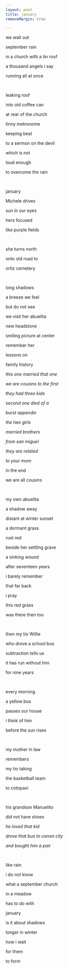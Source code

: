 ```yaml
---
layout: poet
title: january
removeMargin: true

---
```



<p>we wait out </p>
<p>september rain</p>
<p>in a church with a tin roof</p>
<p>a thousand angels i say</p>
<p>running all at once</p>
<p>&nbsp; </p>
<p>leaking roof</p>
<p>into old coffee can</p>
<p>at rear of the church</p>
<p>tinny metronome</p>
<p>keeping beat </p>
<p>to a sermon on the devil</p>
<p>which is not</p>
<p>loud enough</p>
<p>to overcome the rain</p>
<p>&nbsp; </p>
<p>january</p>
<p>Michele drives</p>
<p>sun in our eyes</p>
<p>hers focused</p>
<p>like purple fields</p>
<p>&nbsp; </p>
<p>she turns north</p>
<p>onto old road to </p>
<p>ortiz cemetery </p>
<p>&nbsp; </p>
<p>long shadows</p>
<p>a breeze we feel</p>
<p>but do not see</p>
<p>we visit her abuelita</p>
<p>new headstone</p>
<p>smiling picture at center</p>
<p>remember her</p>
<p>lessons on</p>
<p>family history </p>
<p><em>this one married that one </em></p>
<p><em>we are cousins to the first </em></p>
<p><em>they had three kids </em></p>
<p><em>second one died of a </em></p>
<p><em>burst appendix </em></p>
<p><em>the two girls </em></p>
<p><em>married brothers </em></p>
<p><em>from san miguel </em></p>
<p><em>they are related </em></p>
<p><em>to your mom </em></p>
<p>in the end </p>
<p>we are all cousins</p>
<p>&nbsp; </p>
<p>my own abuelita</p>
<p>a shadow away</p>
<p>distant at winter sunset</p>
<p>a dormant grass </p>
<p>rust red</p>
<p>beside her settling grave</p>
<p>a sinking wound</p>
<p>after seventeen years</p>
<p>i barely remember </p>
<p>that far back</p>
<p>i pray</p>
<p>this red grass</p>
<p>was there then too</p>
<p>&nbsp; </p>
<p>then my tio Willie</p>
<p>who drove a school bus</p>
<p>subtraction tells us</p>
<p>it has run without him</p>
<p>for nine years </p>
<p>&nbsp; </p>
<p>every morning</p>
<p>a yellow bus</p>
<p>passes our house</p>
<p>i think of him</p>
<p>before the sun rises</p>
<p>&nbsp; </p>
<p>my mother in law</p>
<p>remembers</p>
<p>my tio taking </p>
<p>the basketball team</p>
<p>to cotopaxi</p>
<p>&nbsp; </p>
<p>his grandson Manuelito </p>
<p>did not have shoes</p>
<p><em>he loved that kid </em></p>
<p><em>drove that bus to canon city </em></p>
<p><em>and bought him a pair </em></p>
<p><em> &nbsp;</em></p>
<p>like rain</p>
<p>i do not know </p>
<p>what a september church </p>
<p>in a meadow</p>
<p>has to do with </p>
<p>january </p>
<p>is it about shadows</p>
<p>longer in winter</p>
<p>how i wait</p>
<p>for them </p>
<p>to form</p>